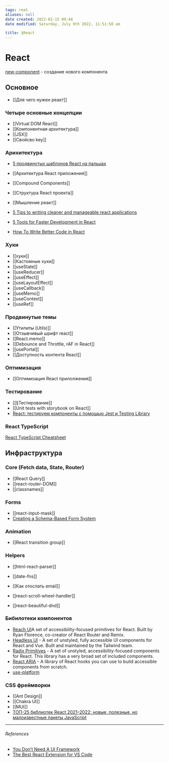 ```yaml
---
tags: reat
aliases: null
date created: 2022-02-15 09:44
date modified: Saturday, July 9th 2022, 11:51:58 am

title: §React
---
```


# React

[new-component](https://github.com/joshwcomeau/new-component) - создание нового компонента

## Основное

- [[Для чего нужен реакт]]

### Четыре основные концепции

- [[Virtual DOM React]]
- [[Компонентная архитектура]]
- [[JSX]]
- [[Свойсво key]]

### Арихитектура

- [5 продвинутых шаблонов React на пальцах](https://nuancesprog.ru/p/14066/)

- [[Архитектура React приложения]]
- [[Compound Components]]
- [[Структура React проекта]]
- [[Мышление реакт]]

- [5 Tips to writing cleaner and manageable react applications](https://medium.com/@bjahmad4tech/5-tips-to-writing-cleaner-and-manageable-react-applications-a08c24de0c5f)
- [5 Tools for Faster Development in React](https://blog.bitsrc.io/5-tools-for-faster-development-in-react-676f134050f2)
- [How To Write Better Code in React](https://blog.bitsrc.io/how-to-write-better-code-in-react-best-practices-b8ca87d462b0)

### Хуки

- [[хуки]]
- [[Кастомные хуки]]
- [[useState]]
- [[useReducer]]
- [[useEffect]]
- [[useLayoutEffect]]
- [[useCallback]]
- [[useMemo]]
- [[useContext]]
- [[useRef]]

### Продвинутые темы

- [[Утилиты (Utils)]]
- [[Отзывчивый шрифт react]]
- [[React.memo]]
- [[Debounce and Throttle, rAF  in React]]
- [[usePortal]]
- [[Доступность контента React]]

### Оптимизация

- [[Оптимизация React прилолжения]]

### Тестирование

- [[§Тестирование]]
- [[Unit tests with storybook on React]]
- [React: тестируем компоненты с помощью Jest и Testing Library](https://habr.com/ru/company/timeweb/blog/670480/)

### React TypeScript

[React TypeScript Cheatsheet](https://react-typescript-cheatsheet.netlify.app/)

## Инфраструктура

### Core (Fetch data, State, Router)

- [[React Query]]
- [[react-router-DOM]]
- [[classnames]]

### Forms

- [[react-input-mask]]
- [Creating a Schema-Based Form System](https://www.taniarascia.com/schema-based-form-system/)

### Animation

- [[React transition group]]

### Helpers

- [[html-react-parser]]
- [[date-fns]]

- [[Как отослать email]]
- [[react-scroll-wheel-handler]]
- [[react-beautiful-dnd]]

### Бибилотеки компонентов

- [Reach UI](https://reach.tech/)A set of accessibility-focused primitives for React. Built by Ryan Florence, co-creator of React Router and Remix.
- [Headless UI](https://headlessui.dev/) - A set of unstyled, fully accessible UI components for React and Vue. Built and maintained by the Tailwind team.
- [Radix Primitives](https://www.radix-ui.com/) -  A set of unstyled, accessibility-focused components for React. This library has a very broad set of included components.
- [React ARIA](https://react-spectrum.adobe.com/react-aria/) - A library of React hooks you can use to build accessible components from scratch.
- [use-platform](https://github.com/use-platform/use-platform)

### CSS фреймворки

- [[Ant Design]]
- [[Chakra UI]]
- [[MUI]]
- [ТОП-25 библиотек React 2021–2022: новые, полезные, но малоизвестные пакеты JavaScript](https://medium.com/nuances-of-programming/%D1%82%D0%BE%D0%BF-25-%D0%B1%D0%B8%D0%B1%D0%BB%D0%B8%D0%BE%D1%82%D0%B5%D0%BA-react-2021-2022-%D0%BD%D0%BE%D0%B2%D1%8B%D0%B5-%D0%BF%D0%BE%D0%BB%D0%B5%D0%B7%D0%BD%D1%8B%D0%B5-%D0%BD%D0%BE-%D0%BC%D0%B0%D0%BB%D0%BE%D0%B8%D0%B7%D0%B2%D0%B5%D1%81%D1%82%D0%BD%D1%8B%D0%B5-%D0%BF%D0%B0%D0%BA%D0%B5%D1%82%D1%8B-javascript-9e7bd71080f6)

---

###### References

- [You Don’t Need A UI Framework](https://www.smashingmagazine.com/2022/05/you-dont-need-ui-framework/#:~:text=USABILITY%20AND%20ACCESSIBILITY-,%23,-The%20final%20reason)
- [The Best React Extension for VS Code](https://www.digitalocean.com/community/tutorials/the-best-react-extension-for-vs-code)
